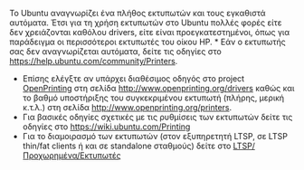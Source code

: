 Το Ubuntu αναγνωρίζει ένα πλήθος εκτυπωτών και τους εγκαθιστά αυτόματα.
Έτσι για τη χρήση εκτυπωτών στο Ubuntu πολλές φορές είτε δεν
χρειάζονται καθόλου drivers, είτε είναι προεγκατεστημένοι,
όπως για παράδειγμα οι περισσότεροι εκτυπωτές του οίκου HP.
\* Εάν ο εκτυπωτής σας δεν αναγνωρίζεται αυτόματα, δείτε τις οδηγίες στο
<https://help.ubuntu.com/community/Printers>.

  - Επίσης ελέγξτε αν υπάρχει διαθέσιμος οδηγός στο project
    [OpenPrinting](http://www.OpenPrinting.org) στη σελίδα
    <http://www.openprinting.org/drivers> καθώς και το βαθμό υποστήριξης
    του συγκεκριμένου εκτυπωτή (πλήρης, μερική κ.τ.λ.) στη σελίδα
    <http://www.openprinting.org/printers>.
  - Για βασικές οδηγίες σχετικές με τις ρυθμίσεις των εκτυπωτών δείτε
    τις οδηγίες στο <https://wiki.ubuntu.com/Printing>
  - Για το διαμοιρασμό των εκτυπωτών (στον εξυπηρετητή LTSP, σε LTSP
    thin/fat clients ή και σε standalone σταθμούς) δείτε στο
    [LTSP/Προχωρημένα/Εκτυπωτές](../../LTSP/Προχωρημένα/Εκτυπωτές.md#Κοινή_χρήση_εκτυπωτών_σε_LTSP)

